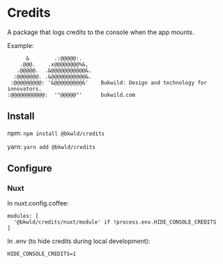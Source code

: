 # Credits

A package that logs credits to the console when the app mounts.

Example:
```
      &        .:@@@@@:.
    .@@@.    .x@@@@@@@@%&,
   .@@@@@.  .&@@@@@@@@@@@&.
  :@@@@@@@. .&@@@@@@@@@@@&.
 :@@@@@@@@@: '&@@@@@@@@@&'    Bukwild: Design and technology for innovators.
:@@@@@@@@@@@:  '"@@@@@"'      bukwild.com
```

## Install
npm: `npm install @bkwld/credits`

yarn: `yarn add @bkwld/credits`

## Configure

### Nuxt
In nuxt.config.coffee:
```
modules: [
  '@bkwld/credits/nuxt/module' if !process.env.HIDE_CONSOLE_CREDITS
]
```

In .env (to hide credits during local development):
```
HIDE_CONSOLE_CREDITS=1
```
